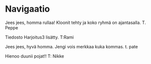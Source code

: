 Navigaatio
==========
Jees jees, homma rullaa! Kloonit tehty ja koko ryhmä on ajantasalla. T. Peppe

Tiedosto Harjoitus3 lisätty. T:Rami


Jees jees, hyvä homma. Jengi vois merkkaa kuka kommas. t. pate


Hienoo duunii pojat!! T: Nikke
